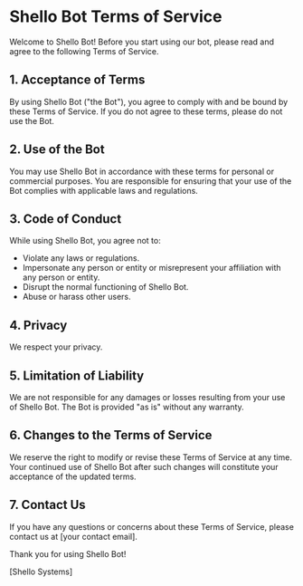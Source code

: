# Shello Bot Terms of Service

Welcome to Shello Bot! Before you start using our bot, please read and agree to the following Terms of Service.

## 1. Acceptance of Terms

By using Shello Bot ("the Bot"), you agree to comply with and be bound by these Terms of Service. If you do not agree to these terms, please do not use the Bot.

## 2. Use of the Bot

You may use Shello Bot in accordance with these terms for personal or commercial purposes. You are responsible for ensuring that your use of the Bot complies with applicable laws and regulations.

## 3. Code of Conduct

While using Shello Bot, you agree not to:

- Violate any laws or regulations.
- Impersonate any person or entity or misrepresent your affiliation with any person or entity.
- Disrupt the normal functioning of Shello Bot.
- Abuse or harass other users.

## 4. Privacy

We respect your privacy.

## 5. Limitation of Liability

We are not responsible for any damages or losses resulting from your use of Shello Bot. The Bot is provided "as is" without any warranty.

## 6. Changes to the Terms of Service

We reserve the right to modify or revise these Terms of Service at any time. Your continued use of Shello Bot after such changes will constitute your acceptance of the updated terms.

## 7. Contact Us

If you have any questions or concerns about these Terms of Service, please contact us at [your contact email].

Thank you for using Shello Bot!

[Shello Systems]
